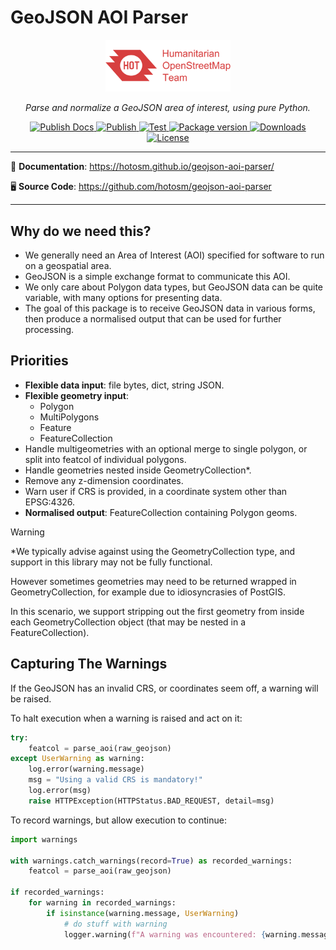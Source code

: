 # GeoJSON AOI Parser

<!-- markdownlint-disable -->
<p align="center">
  <img src="https://github.com/hotosm/fmtm/blob/main/images/hot_logo.png?raw=true" style="width: 200px;" alt="HOT"></a>
</p>
<p align="center">
  <em>Parse and normalize a GeoJSON area of interest, using pure Python.</em>
</p>
<p align="center">
  <a href="https://github.com/hotosm/geojson-aoi-parser/actions/workflows/docs.yml" target="_blank">
      <img src="https://github.com/hotosm/geojson-aoi-parser/actions/workflows/docs.yml/badge.svg" alt="Publish Docs">
  </a>
  <a href="https://github.com/hotosm/geojson-aoi-parser/actions/workflows/publish.yml" target="_blank">
      <img src="https://github.com/hotosm/geojson-aoi-parser/actions/workflows/publish.yml/badge.svg" alt="Publish">
  </a>
  <a href="https://github.com/hotosm/geojson-aoi-parser/actions/workflows/pytest.yml" target="_blank">
      <img src="https://github.com/hotosm/geojson-aoi-parser/actions/workflows/pytest.yml/badge.svg?branch=main" alt="Test">
  </a>
  <a href="https://pypi.org/project/geojson-aoi-parser" target="_blank">
      <img src="https://img.shields.io/pypi/v/geojson-aoi-parser?color=%2334D058&label=pypi%20package" alt="Package version">
  </a>
  <a href="https://pypistats.org/packages/geojson-aoi-parser" target="_blank">
      <img src="https://img.shields.io/pypi/dm/geojson-aoi-parser.svg" alt="Downloads">
  </a>
  <a href="https://github.com/hotosm/geojson-aoi-parser/blob/main/LICENSE.md" target="_blank">
      <img src="https://img.shields.io/github/license/hotosm/geojson-aoi-parser.svg" alt="License">
  </a>
</p>

---

📖 **Documentation**: <a href="https://hotosm.github.io/geojson-aoi-parser/" target="_blank">https://hotosm.github.io/geojson-aoi-parser/</a>

🖥️ **Source Code**: <a href="https://github.com/hotosm/geojson-aoi-parser" target="_blank">https://github.com/hotosm/geojson-aoi-parser</a>

---

<!-- markdownlint-enable -->

## Why do we need this?

- We generally need an Area of Interest (AOI) specified for software to run
  on a geospatial area.
- GeoJSON is a simple exchange format to communicate this AOI.
- We only care about Polygon data types, but GeoJSON data can be quite variable,
  with many options for presenting data.
- The goal of this package is to receive GeoJSON data in various forms, then
  produce a normalised output that can be used for further processing.

## Priorities

- **Flexible data input**: file bytes, dict, string JSON.
- **Flexible geometry input**:
  - Polygon
  - MultiPolygons
  - Feature
  - FeatureCollection
- Handle multigeometries with an optional merge to single polygon, or split into
  featcol of individual polygons.
- Handle geometries nested inside GeometryCollection*.
- Remove any z-dimension coordinates.
- Warn user if CRS is provided, in a coordinate system other than EPSG:4326.
- **Normalised output**: FeatureCollection containing Polygon geoms.

> [!WARNING]  
> *We typically advise against using the GeometryCollection type, and support
> in this library may not be fully functional.
>
> However sometimes geometries may need to be returned wrapped in
> GeometryCollection, for example due to idiosyncrasies of PostGIS.
>
> In this scenario, we support stripping out the first geometry from inside
> each GeometryCollection object (that may be nested in a FeatureCollection).

## Capturing The Warnings

If the GeoJSON has an invalid CRS, or coordinates seem off, a warning
will be raised.

To halt execution when a warning is raised and act on it:

```python
try:
    featcol = parse_aoi(raw_geojson)
except UserWarning as warning:
    log.error(warning.message)
    msg = "Using a valid CRS is mandatory!"
    log.error(msg)
    raise HTTPException(HTTPStatus.BAD_REQUEST, detail=msg)
```

To record warnings, but allow execution to continue:

```python
import warnings

with warnings.catch_warnings(record=True) as recorded_warnings:
    featcol = parse_aoi(raw_geojson)

if recorded_warnings:
    for warning in recorded_warnings:
        if isinstance(warning.message, UserWarning)
            # do stuff with warning
            logger.warning(f"A warning was encountered: {warning.message}")
```
